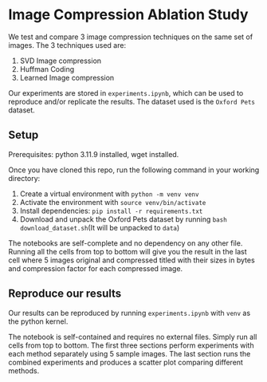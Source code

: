 # Image Compression Ablation Study

We test and compare 3 image compression techniques on the same set of images. The 3 techniques used are:

1. SVD Image compression
2. Huffman Coding
3. Learned Image compression

Our experiments are stored in `experiments.ipynb`, which can be used to reproduce and/or replicate the results. The dataset used is the `Oxford Pets` dataset. 

## Setup

Prerequisites: python 3.11.9 installed, wget installed.

Once you have cloned this repo, run the following command in your working directory:

1. Create a virtual environment with `python -m venv venv`
2. Activate the environment with `source venv/bin/activate`
3. Install dependencies: `pip install -r requirements.txt`
4. Download and unpack the Oxford Pets dataset by running `bash download_dataset.sh`(It will be unpacked to `data`)


The notebooks are self-complete and no dependency on any other file. Running all the cells from top to bottom will give you the result in the last cell where 5 images original and compressed titled with their sizes in bytes and compression factor for each compressed image.

## Reproduce our results

Our results can be reproduced by running `experiments.ipynb` with `venv` as the python kernel.

The notebook is self-contained and requires no external files. Simply run all cells from top to bottom. The first three sections perform experiments with each method separately using 5 sample images. The last section runs the combined experiments and produces a scatter plot comparing different methods.
